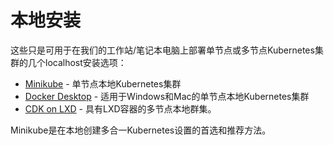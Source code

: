 # 本地安装

这些只是可用于在我们的工作站/笔记本电脑上部署单节点或多节点Kubernetes集群的几个localhost安装选项：

* [Minikube](https://kubernetes.io/docs/getting-started-guides/minikube/) - 单节点本地Kubernetes集群
* [Docker Desktop](https://www.docker.com/products/docker-desktop) - 适用于Windows和Mac的单节点本地Kubernetes集群
* [CDK on LXD](https://www.ubuntu.com/kubernetes/docs/install-local) - 具有LXD容器的多节点本地群集。

Minikube是在本地创建多合一Kubernetes设置的首选和推荐方法。

